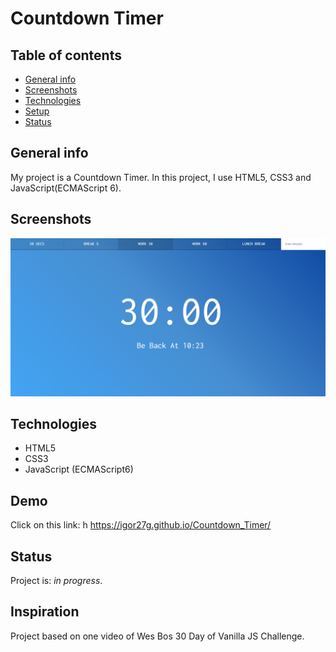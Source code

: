 # Countdown Timer 

## Table of contents

* [General info](#general-info)
* [Screenshots](#screenshots)
* [Technologies](#technologies)
* [Setup](#setup)
* [Status](#status)

## General info
My project is a Countdown Timer. In this project, I use HTML5, CSS3 and JavaScript(ECMAScript 6).

## Screenshots
![Example screenshot1](./img/screenshot1.png)


## Technologies
* HTML5 
* CSS3 
* JavaScript (ECMAScript6) 

## Demo
Click on this link: h https://igor27g.github.io/Countdown_Timer/ 


## Status
Project is: _in progress_.

## Inspiration
Project based on one video of Wes Bos 30 Day of Vanilla JS Challenge.